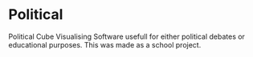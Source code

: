 # Political
Political Cube Visualising Software usefull for either political debates or educational purposes. This was made as a school project. 
